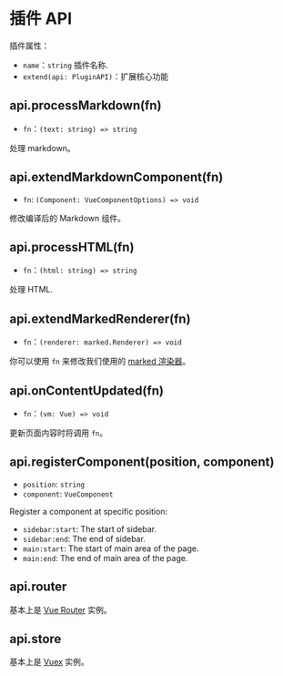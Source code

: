 # 插件 API

插件属性：

- `name`：`string` 插件名称.
- `extend(api: PluginAPI)`：扩展核心功能

## api.processMarkdown(fn)

- `fn`：`(text: string) => string`

处理 markdown。

## api.extendMarkdownComponent(fn)

- `fn`: `(Component: VueComponentOptions) => void`

修改编译后的 Markdown 组件。

## api.processHTML(fn)

- `fn`：`(html: string) => string`

处理 HTML.

## api.extendMarkedRenderer(fn)

- `fn`：`(renderer: marked.Renderer) => void`

你可以使用 `fn` 来修改我们使用的 [marked 渲染器](https://marked.js.org/#/USING_PRO.md#renderer)。

## api.onContentUpdated(fn)

- `fn`：`(vm: Vue) => void`

更新页面内容时将调用 `fn`。

## api.registerComponent(position, component)

- `position`: `string`
- `component`: `VueComponent`

Register a component at specific position:

- `sidebar:start`: The start of sidebar.
- `sidebar:end`: The end of sidebar.
- `main:start`: The start of main area of the page.
- `main:end`: The end of main area of the page.

## api.router

基本上是 [Vue Router](https://router.vuejs.org/api/#router-instance-properties) 实例。

## api.store

基本上是 [Vuex](https://vuex.vuejs.org/api/#vuex-store-instance-properties) 实例。
